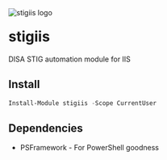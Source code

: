 <img align="left" src=https://user-images.githubusercontent.com/8278033/68308152-a886c180-00ac-11ea-880c-ef6ff99f5cd4.png alt="stigiis logo">

# stigiis
DISA STIG automation module for IIS

## Install

```powershell
Install-Module stigiis -Scope CurrentUser
```

## Dependencies

- PSFramework - For PowerShell goodness
